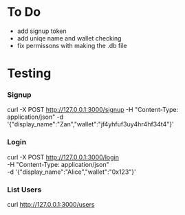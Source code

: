 # To Do

- add signup token
- add uniqe name and wallet checking
- fix permissons with making the .db file

# Testing

### Signup
curl -X POST http://127.0.0.1:3000/signup -H "Content-Type: application/json" -d '{"display_name":"Zan","wallet":"jf4yhfuf3uy4hr4hf34t4"}'

### Login
curl -X POST http://127.0.0.1:3000/login \
  -H "Content-Type: application/json" \
  -d '{"display_name":"Alice","wallet":"0x123"}'

### List Users
curl http://127.0.0.1:3000/users